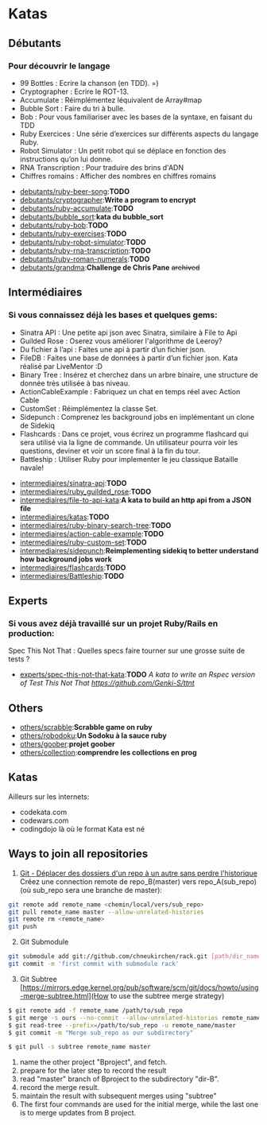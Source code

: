 # Katas

## Débutants

### Pour découvrir le langage
  + 99 Bottles : Ecrire la chanson (en TDD). =)
  + Cryptographer : Ecrire le ROT-13.
  + Accumulate : Réimplémentez léquivalent de Array#map
  + Bubble Sort : Faire du tri à bulle.
  + Bob : Pour vous familiariser avec les bases de la syntaxe, en faisant du TDD
  + Ruby Exercices : Une série d’exercices sur différents aspects du langage Ruby.
  + Robot Simulator : Un petit robot qui se déplace en fonction des instructions qu’on lui donne.
  + RNA Transcription : Pour traduire des brins d'ADN
  + Chiffres romains : Afficher des nombres en chiffres romains
  * [debutants/ruby-beer-song](https://github.com/ParisRubyWorkshop/ruby-beer-song.git):__TODO__
  * [debutants/cryptographer](https://github.com/ParisRubyWorkshop/cryptographer.git):__Write a program to encrypt__
  * [debutants/ruby-accumulate](https://github.com/fluency-in/ruby-accumulate.git):__TODO__
  * [debutants/bubble_sort](https://github.com/ParisRubyWorkshop/bubble_sort.git):__kata du bubble_sort__    
  * [debutants/ruby-bob](https://github.com/ParisRubyWorkshop/ruby-bob.git):__TODO__
  * [debutants/ruby-exercises](https://github.com/ParisRubyWorkshop/ruby-exercises.git):__TODO__
  * [debutants/ruby-robot-simulator](https://github.com/ParisRubyWorkshop/ruby-robot-simulator.git):__TODO__
  * [debutants/ruby-rna-transcription](https://github.com/fluency-in/ruby-rna-transcription.git):__TODO__
  * [debutants/ruby-roman-numerals](https://github.com/fluency-in/ruby-roman-numerals.git):__TODO__
  * [debutants/grandma](https://github.com/ParisRubyWorkshop/grandma.git):__Challenge de Chris Pane__ ~~archived~~

## Intermédiaires

### Si vous connaissez déjà les bases et quelques gems:
 + Sinatra API : Une petite api json avec Sinatra, similaire à File to Api
 + Guilded Rose : Oserez vous améliorer l'algorithme de Leeroy?
 + Du fichier à l’api : Faites une api à partir d’un fichier json.
 + FileDB : Faites une base de données à partir d’un fichier json. Kata réalisé par LiveMentor :D
 + Binary Tree : Insérez et cherchez dans un arbre binaire, une structure de donnée très utilisée à bas niveau.
 + ActionCableExample : Fabriquez un chat en temps réel avec Action Cable
 + CustomSet : Réimplémentez la classe Set.
 + Sidepunch : Comprenez les background jobs en implémentant un clone de Sidekiq
 + Flashcards : Dans ce projet, vous écrirez un programme flashcard qui sera utilisé via la ligne de commande. Un utilisateur pourra voir les questions, deviner et voir un score final à la fin du tour.
 + Battleship : Utiliser Ruby pour implementer le jeu classique Bataille navale!
 * [intermediaires/sinatra-api](https://github.com/ParisRubyWorkshop/sinatra-api.git):__TODO__
 * [intermediaires/ruby_guilded_rose](https://github.com/williampollet/ruby_guilded_rose.git):__TODO__   
 * [intermediaires/file-to-api-kata](https://github.com/ParisRubyWorkshop/file-to-api-kata.git):__A kata to build an http api from a JSON file__
 * [intermediaires/katas](https://github.com/livementor/katas.git):__TODO__
 * [intermediaires/ruby-binary-search-tree](https://github.com/fluency-in/ruby-binary-search-tree.git):__TODO__
 * [intermediaires/action-cable-example](https://github.com/ParisRubyWorkshop/action-cable-example.git):__TODO__
 * [intermediaires/ruby-custom-set](https://github.com/ParisRubyWorkshop/ruby-custom-set.git):__TODO__
 * [intermediaires/sidepunch](https://github.com/ParisRubyWorkshop/sidepunch.git):__Reimplementing sidekiq to better understand how background jobs work__
 * [intermediaires/flashcards](https://github.com/ParisRubyWorkshop/flashcards.git):__TODO__
 * [intermediaires/Battleship](https://github.com/ParisRubyWorkshop/Battleship.git):__TODO__


## Experts

### Si vous avez déjà travaillé sur un projet Ruby/Rails en production:
 Spec This Not That : Quelles specs faire tourner sur une grosse suite de tests ?
 * [experts/spec-this-not-that-kata](https://github.com/ParisRubyWorkshop/spec-this-not-that-kata.git):__TODO__
    *A kata to write an Rspec version of Test This Not That https://github.com/Genki-S/ttnt*
## Others
 * [others/scrabble](https://github.com/ParisRubyWorkshop/scrabble.git):__Scrabble game on ruby__   
 * [others/robodoku](https://github.com/ParisRubyWorkshop/robodoku.git):__Un Sodoku à la sauce ruby__  
 * [others/goober](https://github.com/ParisRubyWorkshop/goober.git):__projet goober__   
 * [others/collection](https://github.com/ParisRubyWorkshop/collection.git):__comprendre les collections en prog__


## Katas
Ailleurs sur les internets:
- codekata.com
- codewars.com
- codingdojo là où le format Kata est né



<!-- git init

git remote add -f ruby-beer-song debutants/ruby-beer-song
git remote add -f cryptographer debutants/cryptographer
git remote add -f ruby-accumulate debutants/ruby-accumulate
git remote add -f bubble_sort debutants/bubble_sort
git remote add -f ruby-bob debutants/ruby-bob
git remote add -f ruby-exercises debutants/ruby-exercises
git remote add -f ruby-robot-simulator debutants/ruby-robot-simulator
git remote add -f ruby-rna-transcription debutants/ruby-rna-transcription
git remote add -f ruby-roman-numerals debutants/ruby-roman-numerals
git remote add -f grandma debutants/grandma

git remote add -f sinatra-api intermediaires/sinatra-api
git remote add -f ruby_guilded_rose intermediaires/ruby_guilded_rose
git remote add -f file-to-api-kata intermediaires/file-to-api-kata
git remote add -f katas intermediaires/katas
git remote add -f ruby-binary-search-tree intermediaires/ruby-binary-search-tree
git remote add -f action-cable-example intermediaires/action-cable-example
git remote add -f ruby-custom-set intermediaires/ruby-custom-set
git remote add -f sidepunch intermediaires/sidepunch
git remote add -f flashcards intermediaires/flashcards
git remote add -f Battleship intermediaires/Battleship

git remote add -f spec-this-not-that-kata experts/spec-this-not-that-kata

git remote add -f scrabble others/scrabble/
git remote add -f robodoku others/robodoku/
git remote add -f goober others/goober/
git remote add -f collection others/collection/



git merge -s ours --no-edit --allow-unrelated-histories ruby-beer-song/master
git merge -s ours --no-edit --allow-unrelated-histories cryptographer/master
git merge -s ours --no-edit --allow-unrelated-histories ruby-accumulate/master
git merge -s ours --no-edit --allow-unrelated-histories bubble_sort/master
git merge -s ours --no-edit --allow-unrelated-histories ruby-bob/master
git merge -s ours --no-edit --allow-unrelated-histories ruby-exercises/master
git merge -s ours --no-edit --allow-unrelated-histories ruby-robot-simulator/master
git merge -s ours --no-edit --allow-unrelated-histories ruby-rna-transcription/master
git merge -s ours --no-edit --allow-unrelated-histories ruby-roman-numerals/master
git merge -s ours --no-edit --allow-unrelated-histories grandma/master

git merge -s ours --no-edit --allow-unrelated-histories sinatra-api/master
git merge -s ours --no-edit --allow-unrelated-histories ruby_guilded_rose/master
git merge -s ours --no-edit --allow-unrelated-histories file-to-api-kata/master
git merge -s ours --no-edit --allow-unrelated-histories katas/master
git merge -s ours --no-edit --allow-unrelated-histories ruby-binary-search-tree/master
git merge -s ours --no-edit --allow-unrelated-histories action-cable-example/master
git merge -s ours --no-edit --allow-unrelated-histories ruby-custom-set/master
git merge -s ours --no-edit --allow-unrelated-histories sidepunch/master
git merge -s ours --no-edit --allow-unrelated-histories flashcards/master
git merge -s ours --no-edit --allow-unrelated-histories Battleship/master

git merge -s ours --no-edit --allow-unrelated-histories spec-this-not-that-kata/master

git merge -s ours --no-edit --allow-unrelated-histories scrabble/master
git merge -s ours --no-edit --allow-unrelated-histories robodoku/master
git merge -s ours --no-edit --allow-unrelated-histories goober/master
git merge -s ours --no-commit --allow-unrelated-histories collection/master



git read-tree --prefix=katas/debutants/ruby-beer-song -u ruby-beer-song/master
git read-tree --prefix=katas/debutants/cryptographer -u cryptographer/master
git read-tree --prefix=katas/debutants/ruby-accumulate -u ruby-accumulate/master
git read-tree --prefix=katas/debutants/bubble_sort -u bubble_sort/master
git read-tree --prefix=katas/debutants/ruby-bob -u ruby-bob/master
git read-tree --prefix=katas/debutants/ruby-exercises -u ruby-exercises/master
git read-tree --prefix=katas/debutants/ruby-robot-simulator -u ruby-robot-simulator/master
git read-tree --prefix=katas/debutants/ruby-rna-transcription -u ruby-rna-transcription/master
git read-tree --prefix=katas/debutants/ruby-roman-numerals -u ruby-roman-numerals/master
git read-tree --prefix=katas/debutants/grandma -u grandma/master

git read-tree --prefix=katas/intermediaires/sinatra-api -u sinatra-api/master
git read-tree --prefix=katas/intermediaires/ruby_guilded_rose -u ruby_guilded_rose/master
git read-tree --prefix=katas/intermediaires/file-to-api-kata -u file-to-api-kata/master
git read-tree --prefix=katas/intermediaires/katas -u katas/master
git read-tree --prefix=katas/intermediaires/ruby-binary-search-tree -u ruby-binary-search-tree/master
git read-tree --prefix=katas/intermediaires/action-cable-example -u action-cable-example/master
git read-tree --prefix=katas/intermediaires/ruby-custom-set -u ruby-custom-set/master
git read-tree --prefix=katas/intermediaires/sidepunch -u sidepunch/master
git read-tree --prefix=katas/intermediaires/flashcards -u flashcards/master
git read-tree --prefix=katas/intermediaires/Battleship -u Battleship/master

git read-tree --prefix=katas/experts/spec-this-not-that-kata -u spec-this-not-that-kata/master

git read-tree --prefix=katas/others/scrabble -u scrabble/master
git read-tree --prefix=katas/others/robodoku -u robodoku/master
git read-tree --prefix=katas/others/goober -u goober/master
git read-tree --prefix=katas/others/collection -u collection/master

git commit -m "Merge all sub_repositories as ours subdirectories"

git remote add origin https://github.com/souyahibou/katas-ruby-merged.git -->

## Ways to join all repositories
1. [Git - Déplacer des dossiers d'un repo à un autre sans perdre l'historique](https://dev.to/quangle/git---dplacer-des-dossiers-dun-repo--un-autre-sans-perdre-lhistorique-3kc4)
Créez une connection remote de repo_B(master) vers repo_A(sub_repo) (où sub_repo sera une branche de master):
  ```bash
  git remote add remote_name <chemin/local/vers/sub_repo>
  git pull remote_name master --allow-unrelated-histories
  git remote rm <remote_name>
  git push
  ```
2. Git Submodule
  ```bash
  git submodule add git://github.com/chneukirchen/rack.git [path/dir_name]
  git commit -m 'first commit with submodule rack'
  ```
3. Git Subtree
[https://mirrors.edge.kernel.org/pub/software/scm/git/docs/howto/using-merge-subtree.html](How to use the subtree merge strategy)
  ```bash
  $ git remote add -f remote_name /path/to/sub_repo                              <1>
  $ git merge -s ours --no-commit --allow-unrelated-histories remote_name/master <2>
  $ git read-tree --prefix=/path/to/sub_repo -u remote_name/master               <3>
  $ git commit -m "Merge sub_repo as our subdirectory"                           <4>

  $ git pull -s subtree remote_name master                                       <5>
  ```
  1. name the other project "Bproject", and fetch.
  2. prepare for the later step to record the result
  3. read "master" branch of Bproject to the subdirectory "dir-B".
  4. record the merge result.
  5. maintain the result with subsequent merges using "subtree"
  6. The first four commands are used for the initial merge, while the last one is to merge updates from B project.
